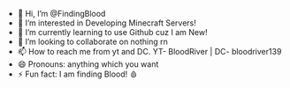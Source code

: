 - 👋 Hi, I’m @FindingBlood
- 👀 I’m interested in Developing Minecraft Servers!
- 🌱 I’m currently learning to use Github cuz I am New!
- 💞️ I’m looking to collaborate on nothing rn
- 📫 How to reach me from yt and DC. YT- BloodRiver | DC- bloodriver139
- 😄 Pronouns: anything which you want
- ⚡ Fun fact: I am finding Blood! 🩸

<!---
FindingBlood/FindingBlood is a ✨ special ✨ repository because its `README.md` (this file) appears on your GitHub profile.
You can click the Preview link to take a look at your changes.
--->
